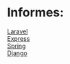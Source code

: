 # Informes:
[Laravel](laravel/laravel.md)  
[Express](express/express.md)  
[Spring](spring/spring.md)  
[Django](django/django.md)  
